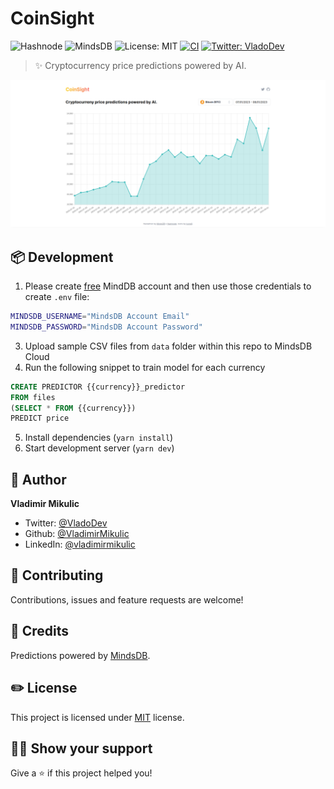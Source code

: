 # CoinSight

![Hashnode](https://img.shields.io/badge/Hashnode-2962FF?style=flat&logo=hashnode&logoColor=white)
![MindsDB](https://img.shields.io/badge/MindsDB-AI-%2300B06D)
![License: MIT](https://img.shields.io/badge/License-MIT-yellow.svg)
[![CI](https://github.com/VladimirMikulic/route-list/actions/workflows/ci.yml/badge.svg)](https://github.com/VladimirMikulic/route-list/actions)
[![Twitter: VladoDev](https://img.shields.io/twitter/follow/VladoDev.svg?style=social)](https://twitter.com/VladoDev)

> ✨ Cryptocurrency price predictions powered by AI.

![Coinsight showcase](./showcase.png)

## 📦 Development

1. Please create [free](https://cloud.mindsdb.com) MindDB account and then use those credentials to create `.env` file:

```sh
MINDSDB_USERNAME="MindsDB Account Email"
MINDSDB_PASSWORD="MindsDB Account Password"
```

3. Upload sample CSV files from `data` folder within this repo to MindsDB Cloud
4. Run the following snippet to train model for each currency

```sql
CREATE PREDICTOR {{currency}}_predictor
FROM files
(SELECT * FROM {{currency}})
PREDICT price
```

5. Install dependencies (`yarn install`)
6. Start development server (`yarn dev`)

## 👨 Author

**Vladimir Mikulic**

- Twitter: [@VladoDev](https://twitter.com/VladoDev)
- Github: [@VladimirMikulic](https://github.com/VladimirMikulic)
- LinkedIn: [@vladimirmikulic](https://www.linkedin.com/in/vladimir-mikulic/)

## 🤝 Contributing

Contributions, issues and feature requests are welcome!

## 🍻 Credits

Predictions powered by [MindsDB](https://mindsdb.com).

## ✏️ License

This project is licensed under [MIT](https://opensource.org/licenses/MIT) license.

## 👨‍🚀 Show your support

Give a ⭐️ if this project helped you!

